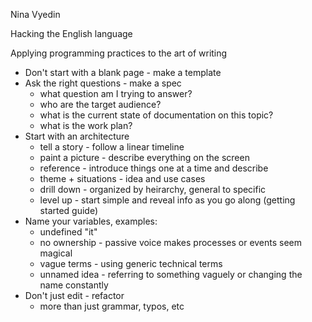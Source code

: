 Nina Vyedin

Hacking the English language

Applying programming practices to the art of writing

- Don't start with a blank page - make a template
- Ask the right questions - make a spec
    + what question am I trying to answer?
    + who are the target audience?
    + what is the current state of documentation on this topic?
    + what is the work plan?
- Start with an architecture
    + tell a story - follow a linear timeline
    + paint a picture - describe everything on the screen
    + reference - introduce things one at a time and describe
    + theme + situations - idea and use cases
    + drill down - organized by heirarchy, general to specific
    + level up - start simple and reveal info as you go along (getting started guide)
- Name your variables, examples:
    + undefined "it"
    + no ownership - passive voice makes processes or events seem magical
    + vague terms - using generic technical terms
    + unnamed idea - referring to something vaguely or changing the name constantly
- Don't just edit - refactor
    + more than just grammar, typos, etc
